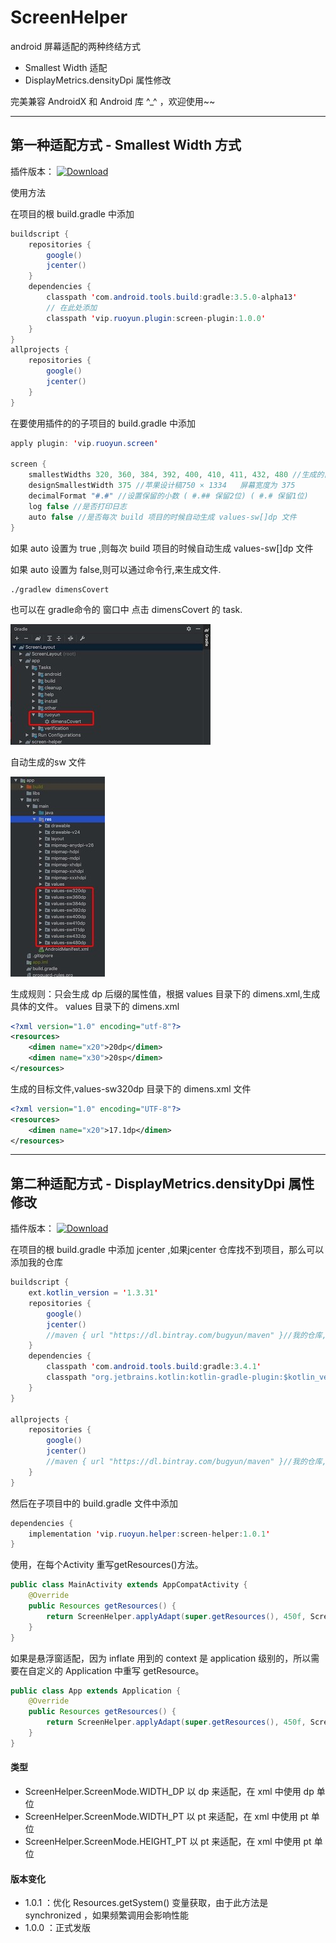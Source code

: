 # ScreenHelper

android 屏幕适配的两种终结方式
- Smallest Width 适配
- DisplayMetrics.densityDpi 属性修改

完美兼容 AndroidX 和 Android 库 ^_^ ，欢迎使用~~

---

## 第一种适配方式 - Smallest Width 方式
插件版本：
[ ![Download](https://api.bintray.com/packages/bugyun/maven/screen-plugin/images/download.svg?version=1.0.0) ](https://bintray.com/bugyun/maven/screen-plugin/1.0.0/link)

使用方法

在项目的根 build.gradle 中添加

```java
buildscript {
    repositories {
        google()
        jcenter()
    }
    dependencies {
        classpath 'com.android.tools.build:gradle:3.5.0-alpha13'
        // 在此处添加
        classpath 'vip.ruoyun.plugin:screen-plugin:1.0.0'
    }
}
allprojects {
    repositories {
        google()
        jcenter()
    }
}
```

在要使用插件的的子项目的 build.gradle 中添加

```java
apply plugin: 'vip.ruoyun.screen'

screen {
    smallestWidths 320, 360, 384, 392, 400, 410, 411, 432, 480 //生成的目标屏幕宽度的适配文件
    designSmallestWidth 375 //苹果设计稿750 × 1334   屏幕宽度为 375
    decimalFormat "#.#" //设置保留的小数 ( #.## 保留2位) ( #.# 保留1位)
    log false //是否打印日志
    auto false //是否每次 build 项目的时候自动生成 values-sw[]dp 文件
}
```

如果 auto 设置为 true ,则每次 build 项目的时候自动生成 values-sw[]dp 文件

如果 auto 设置为 false,则可以通过命令行,来生成文件.
```
./gradlew dimensCovert
```
也可以在 gradle命令的 窗口中 点击 dimensCovert 的 task.

![](https://github.com/bugyun/ScreenHelper/blob/master/art/15572467899577.jpg?raw=true)

自动生成的sw 文件

![](https://github.com/bugyun/ScreenHelper/blob/master/art/15572468488661.jpg?raw=true)

生成规则：只会生成 dp 后缀的属性值，根据 values 目录下的 dimens.xml,生成具体的文件。
values 目录下的 dimens.xml
```xml
<?xml version="1.0" encoding="utf-8"?>
<resources>
    <dimen name="x20">20dp</dimen>
    <dimen name="x30">20sp</dimen>
</resources>
```
生成的目标文件,values-sw320dp 目录下的 dimens.xml 文件
```xml
<?xml version="1.0" encoding="UTF-8"?>
<resources>
    <dimen name="x20">17.1dp</dimen>
</resources>
```

---

## 第二种适配方式 - DisplayMetrics.densityDpi 属性修改
插件版本：
[ ![Download](https://api.bintray.com/packages/bugyun/maven/screen-helper/images/download.svg?version=1.0.1) ](https://bintray.com/bugyun/maven/screen-helper/1.0.1/link)

在项目的根 build.gradle 中添加 jcenter ,如果jcenter 仓库找不到项目，那么可以添加我的仓库
```java
buildscript {
    ext.kotlin_version = '1.3.31'
    repositories {
        google()
        jcenter()
        //maven { url "https://dl.bintray.com/bugyun/maven" }//我的仓库,如果 jcenter 能找到，就不要添加
    }
    dependencies {
        classpath 'com.android.tools.build:gradle:3.4.1'
        classpath "org.jetbrains.kotlin:kotlin-gradle-plugin:$kotlin_version"
    }
}

allprojects {
    repositories {
        google()
        jcenter()
        //maven { url "https://dl.bintray.com/bugyun/maven" }//我的仓库,如果 jcenter 能找到，就不要添加
    }
}
```
然后在子项目中的 build.gradle 文件中添加
```java
dependencies {
    implementation 'vip.ruoyun.helper:screen-helper:1.0.1'
}
```

使用，在每个Activity 重写getResources()方法。
```java
public class MainActivity extends AppCompatActivity {
    @Override
    public Resources getResources() {
        return ScreenHelper.applyAdapt(super.getResources(), 450f, ScreenHelper.ScreenMode.WIDTH_DP);
    }
}
```

如果是悬浮窗适配，因为 inflate 用到的 context 是 application 级别的，所以需要在自定义的 Application 中重写 getResource。

```java
public class App extends Application {
    @Override
    public Resources getResources() {
        return ScreenHelper.applyAdapt(super.getResources(), 450f, ScreenHelper.ScreenMode.WIDTH_DP);
    }
}
```

#### 类型
- ScreenHelper.ScreenMode.WIDTH_DP 以 dp 来适配，在 xml 中使用 dp 单位
- ScreenHelper.ScreenMode.WIDTH_PT 以 pt 来适配，在 xml 中使用 pt 单位
- ScreenHelper.ScreenMode.HEIGHT_PT 以 pt 来适配，在 xml 中使用 pt 单位


#### 版本变化
- 1.0.1 ：优化 Resources.getSystem() 变量获取，由于此方法是 synchronized ，如果频繁调用会影响性能
- 1.0.0 ：正式发版